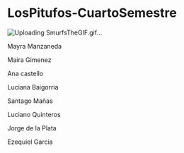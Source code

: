 # LosPitufos-CuartoSemestre


![Uploading SmurfsTheGIF.gif…]()




Mayra Manzaneda

Maira Gimenez

Ana castello

Luciana Baigorria

Santago Mañas

Luciano Quinteros

Jorge de la Plata

Ezequiel Garcia
